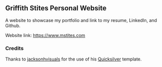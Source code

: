 ## Griffith Stites Personal Website
A website to showcase my portfolio and link to my resume, LinkedIn, and Github.

Website link: https://www.mstites.com

### Credits
Thanks to [jacksonhvisuals](https://github.com/jacksonhvisuals) for the use of his [Quicksilver](https://github.com/jacksonhvisuals/quicksilver) template.
